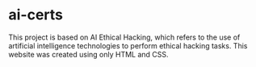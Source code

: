 # ai-certs
This project is based on AI Ethical Hacking, which refers to the use of artificial intelligence technologies to perform ethical hacking tasks. This website was created using only HTML and CSS.

